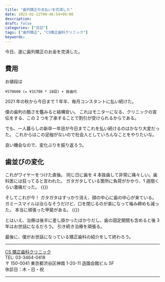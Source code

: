 ```yaml
---
title: "歯列矯正の支払いを完済した"
date: 2023-02-22T00:46:54+09:00
description:
draft: false
categories: ["日記"]
tags: ["歯列矯正", "CS矯正歯科クリニック"]
keywords:
---
```


今日、遂に歯列矯正のお金を完済した。

<!--more-->

## 費用

お値段は

```
¥570600 (= ¥31700 * 18回) + 抜歯代
```

2021 年の秋から今日まで 1 年半、毎月コンスタントに払い続けた。

僕の歯列の酷さを鑑みると結構安い。
これはモニターになる、クリニックの宣伝をする、この 2 つを了承することで割引が受けられるからである。

でも、一人暮らしの新卒一年目が今日までこれを払い続けるのはかなり大変だった。
これからはこの足枷がないので社会人としていろんなことをやりたいな。

良い機会なので、変化ぶりを振り返ろう。

## 歯並びの変化

これがワイヤーをつけた直後。
同じ日に歯を 4 本抜歯して非常に痛々しい。歯科医には狂ってると言われた。
ガタガタしている箇所に負荷がかかり、1 週間くらい激痛だった。
{{<x user="physpeach" id="1457915726883274755">}}

そしてこれが今！
ガタガタはすっかり消え、顔の中心に歯の中心が来ている。
ガミースマイルは治らなそうだけど、口を閉じるのが楽になって噛み締めも減った。
本当に頑張った甲斐がある。
{{<x user="physpeach" id="1627843089271492608">}}

とはいえ、治療は後半に差し掛かったばかりだし、歯の固定期間も含めると後 3 年はお世話になるだろう。
引き続き治療を頑張る。

最後に、僕がお世話になっている矯正歯科の紹介をして終わろう。

---

[CS 矯正歯科クリニック](https://www.cskyousei.com/)  
TEL: 03-3464-0418  
〒 150-0041 東京都渋谷区神南 1-20-11 造園会館ビル 5F  
休診日：木・日・祝

---
